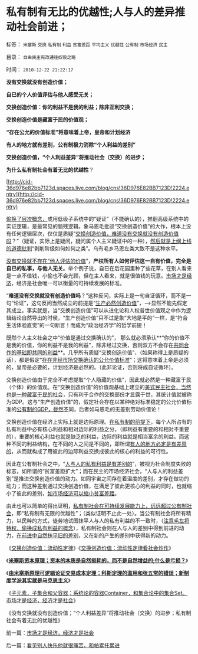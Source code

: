 # 私有制有无比的优越性;人与人的差异推动社会前进；

标签： `米塞斯` `交换` `私有制` `利益` `贫富差距` `平均主义` `优越性` `公有制` `市场经济` `民主` 

目录： `自由民主宪政通往奴役之路`

时间： `2010-12-22 21:22:17`

**没有交换就没有创造价值；**

**自已的个人价值评估与他人感受无关；**

**交换创造价值：你的利益不是我的利益；除非互利交换；**

**交换创造价值是藏富于民的价值观；**

**“存在公允的价值标准”将意味着上帝，皇帝和计划经济**

**有人的地方就有差别，公有制极力消除“个人利益的差别”**

**交换创造价值，“个人利益差异”将推动社会（交换）的进步；**

**为什么私有制社会有着无比的优越性**？

[http://cid-36d976e82bb7123d.spaces.live.com/blog/cns!36D976E82BB7123D!2224.entry](http://cid-36d976e82bb7123d.spaces.live.com/blog/cns!36D976E82BB7123D!2224.entry)

[偷换了层次概念，](../../../2010/5/4/中国不缺信仰，中国缺乏名词解释.md)或用低级子系统中的“疑证”（不能确认的），推翻高级系统中的实证逻辑，是最常见的脑残逻辑。象马恩毛批驳“交换创造价值”的大作，根本上没有任何逻辑层次，仅仅是质疑“[交换创造价值，难道没有交换就没有创造价值吗](../../../2009/11/26/自愿交换是市场价值的唯一标准，和讲科学的艺术品.md)？”（疑证，实际上是疑问，疑问属个人主义疑证中的一种），[然后就是上纲上线的道德批判](../../../2010/3/26/道德治国“上纲上线”和中庸之道“减纲下线”.md)“剥削阶级如何如何之类”。乌有毛乡马恩左类大致不是这种水平。

[没有交换就不存在“他人评估的价值](../../../2009/3/30/单一价值标准；市场即物流.md)”，**产权所有人如何评估这一自有价值，完全是自已的私事，与他人无关**。举个例子说，自已在后花园里种了些花草，在别人看来是一点不值钱，小偷也不会光顾，但在主人看来，就是很值钱的玩意。[市场才是经济](../../../2009/12/18/交换创造价值决定了“市场才是经济”.md)，经济是社会唯一可以衡量的可持续发展的标准。

“**难道没有交换就没有创造价值吗**？”这种反问，实际上是一句自证循环，而不是一句“论证”，这句反问当然成立的前提是“[生产必然创造价值](../../../2010/6/7/《资本论》错在“生产创造价值”.md)”，——>显然不能先假定其成立。事实就是，当“交换创造价值”可以从进化论和人权普世价值观之中作为逻辑结论自然导出的时侯，“生产创造价值”只不过是象“大地是平的”一样，是“符合生活体验直觉”的一句断言！而成为“政治经济学”的哲学前提！

既然个人主义社会之中“价值是通过交换确认的”， 那么就必须承认**“你的价值不是我的价值，你的利益不是我的利益”，除非经过交换，否则双方不会存在[共同合作的基础即共同的利益](../../../2009/3/3/社区自治让民众有共同的利益呼声.md)**。几乎所有质疑“交换创造价值”，（如果称得上是质疑的话），都是假定“[存在非经市场交换确认的公允价值标准](../../../2010/9/20/特权是弱者；特权就是贪污；市场无“公允价值标准”.md)”；这将意味着上帝是必须的，皇帝是必要的，计划经济是必然的。（此非论证，否则将成自证循环）。

交换创造价值由于完全不考虑提取“个人隐藏的价值”，因此就必然是一种藏富于民（个体）的价值观。在“交换创造价值”的价值观基础上建立的[美式民主社会，当然也是一种藏富于民的社](../../../2010/5/3/美国历史上最可笑的对手.md)会，只有利于合作的交换部份才显露于世，其统计值就被称为GDP。这与“生产创造价值”的，假定社会存在以某种绝对标准稳定的公允价值标准的[公有制的GDP，截然不](../../../2009/12/27/政治经济学是科学吗？计划经济的GDP是什么？.md)同，后者如马恩毛的无差别劳动价值论！

交换创造价值在经济上实际上就是边际原理。[在私有制的前提下](../../../2010/11/11/实体历史分析,为什么私有制最公平？.md)，每个人所占有的私有利益中必有核心利益和相对边际的利益之分，（即利益有重要的和相对不重要的），重要的核心利益也就是缺乏的利益，边际的利益就是相当富余的利益。而这种不同的利益结构，在不同的人之间是不同的，即所谓[有人的地方必定是有差异的](../../../2010/4/14/有人的地方就有差别，人有差别不一定是不公平.md)，从而就构成了用彼此的边际利益交换成彼此的核心的利益的可行性。

因此在公有制社会之中，“[人与人的私有利益是有差别的](../../../2009/12/13/明确争论和不可争论的边界.md)”，被视为社会制度失败的标志，如所谓的“贫富差距扩大”；而在民主的市场经济社会，“人与人的利益差别”是推进交换创造价值的动力。如同宇宙之间存在着温度的差别，才存在做功的动力；而这种差别通过交换创造价值，在满足了彼此更核心的利益的同时，也就缩小了彼此的差别，[如市场经济可以缩小贫富差距](../../../2009/11/24/为什么市场经济能消除贫富差距.md)。

由此也可以简单的得出证明，[私有制社会在可持续发展能力上，远远超过公有制社会](../../../2010/12/8/世界本无真理对错，只在于选择权和代价归谁；.md)，即“私有制有无限的优越性”；（类似证明不止此一处）。当公有制社会将所有精力，以民粹的方式，徒劳地试图抹平人与人的私有利益的不一致时，（[注意毛左将特权，偷换成私有利益的概念](../../../2009/7/31/特权的经济学含义及利益演绎.md)），私有制社会则在人与人的差别中得到前进的动力，[在前进中自然抹平旧的差别](../../../2010/9/4/仇富造成贫富差距；中国贫富差距一直在缩小.md)，又在新的产生的差别中获得新的动力。

《[交换创造价值：流动性定律](../../../2010/12/21/交换创造价值：流动性定律.md)》《[交换创造价值：流动性定律看社会炒作](../../../2010/12/21/交换创造价值：流动性定律看炒作.md)》

《[**米塞斯资本原理；资本的本质是自然损耗的，而不是自然增益的;什么是亏损？**](../../../2010/12/21/米塞斯资本原理；什么是亏损？.md)》

《[**由米塞斯原理可逻辑论证交易成本定理；科斯定理的滥用和张五常的错误；新制度学派其实就是马克思主义**](http://hi.baidu.com/darthchn/blog/item/79c93b27d2f4e4068a82a118.html)》

《[子元素，子集合和父容器；系统论的容器Container，和集合论中的集合Set。市场才是经济，经济才是社会](../../../2010/12/22/市场才是经济，经济才是社会.md)》

《没有交换就没有创造价值；“个人利益差异”将推动社会（交换）的进步；私有制社会有着无比的优越性》



前一篇：[市场才是经济，经济才是社会](../../../2010/12/22/市场才是经济，经济才是社会.md)

后一篇：[看见别人快乐他就很痛苦，和帕累托累进](../../../2010/12/22/看见别人快乐他就很痛苦，和帕累托累进.md)